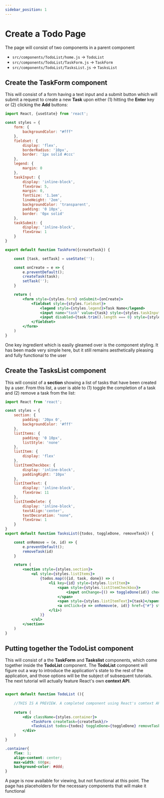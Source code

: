 ```yaml
---
sidebar_position: 1
---
```


# Create a Todo Page

The page will consist of two components in a parent component 

- `src/components/TodoList/home.js` → `TodoList`
- `src/components/TodoList/TaskForm.js` → `TaskForm`
- `src/components/TodoList/TasksList.js` → `TasksList`

## Create the TaskForm component

This will consist of a form having a text input and a submit button which will submit a request to create a 
new **Task** upon either (1) hitting the **Enter** key or (2) clicking the **Add** buttons:

```jsx title="src/components/TodoList/TaskForm.js"
import React, {useState} from 'react';

const styles = {
    form: {
        backgroundColor: "#fff"
    },
    fieldset: {
        display: 'flex',
        borderRadius: '10px',
        border: '1px solid #ccc'
    },
    legend: {
        margin: 0
    },
    taskInput: {
        display: 'inline-block', 
        flexGrow: 5, 
        margin: 0, 
        fontSize: '1.1em',
        lineHeight: '2em', 
        backgroundColor: 'transparent', 
        padding: '0 10px', 
        border: '0px solid'
    },
    taskSubmit: {
        display: 'inline-block',
        flexGrow: 1
    }
}

export default function TaskForm({createTask}) {

    const [task, setTask] = useState('');

    const onCreate = e => {
        e.preventDefault();
        createTask(task);
        setTask('');
    }

    return (
        <form style={styles.form} onSubmit={onCreate}>
            <fieldset style={styles.fieldset}>
                <legend style={styles.legend}>Task Name</legend>
                <input name="task" value={task} style={styles.taskInput} onChange={e => setTask(e.target.value)}/>
                <input disabled={task.trim().length === 0} style={styles.taskSubmit} type={"submit"} value={"Add"}/>
            </fieldset>
        </form>
    )
}
```

One key ingredient which is easily gleamed over is the component styling. It has been made very simple here, but it still remains 
aesthetically pleasing and fully functional to the user

## Create the TasksList component

This will consist of a __section__ showing a list of tasks that have been created by a user. From this list, a user is able to
(1) toggle the completion of a task and (2) remove a task from the list:

```jsx title="src/components/TodoList/TasksList.js"
import React from 'react';

const styles = {
    section: {
        padding: '20px 0',
        backgroundColor: '#fff'
    },
    listItems: {
        padding: '0 10px',
        listStyle: 'none'
    },
    listItem: {
        display: 'flex'
    },
    listItemCheckbox: {
        display: 'inline-block',
        paddingRight: '10px'
    },
    listItemText: {
        display: 'inline-block',
        flexGrow: 11
    },
    listItemDelete: {
        display: 'inline-block',
        textAlign:'center',
        textDecoration: "none",
        flexGrow: 1
    }
}
export default function TasksList({todos, toggleDone, removeTask}) {

    const onRemove = (e, id) => {
        e.preventDefault();
        removeTask(id)
    }

    return (
        <section style={styles.section}>
            <ul style={styles.listItems}>
                {todos.map(({id, task, done}) => (
                    <li key={id} style={styles.listItem}>
                        <span style={styles.listItemCheckbox}>
                            <input onChange={() => toggleDone(id)} checked={done} type={"checkbox"}/>
                        </span>
                        <span style={styles.listItemText}>{task}</span>
                        <a onClick={e => onRemove(e, id)} href={"#"} style={styles.listItemDeletelis}>x</a>
                    </li>)
                )}
            </ul>
        </section>
    )
}
```

## Putting together the TodoList component

This will consist of a the **TaskForm** and **Taskslist** components, which come together inside the **TodoList**
component. The **TodoList** component will figure out a way to introduce the application's state to the rest of the
application, and those options will be the subject of subsequent tutorials. The next tutorial will actually feature 
React's own __context API__.

```jsx title="src/components/TodoList/home.js"

export default function TodoList (){
    
    //THIS IS A PREVIEW. A completed component using React's comtext API will be in the next tutorial
    
    return (
        <div className={styles.container}>
            <TaskForm createTask={createTask}/>
            <TasksList todos={todos} toggleDone={toggleDone} removeTask={removeTask} />
        </div>
    )
}
```

```css title="src/components/TodoList/todolist.module.css"
.container{
    flex: 1;
    align-content: center;
    max-width: 600px;
    background-color: #ddd;
}
```

A page is now available for viewing, but not functional at this point. The page has placeholders for the necessary components
that will make it functional
